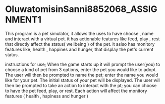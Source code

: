 # OluwatomisinSanni8852068_ASSIGNMENT1

This program is a pet simulator, it allows the uses to have choose , name and interact with a virtual pet. 
it has actionable features like feed, play , rest that directly affect the status( wellbeing ) of the pet.
it aslso has monitory features like; health , happines and hunger, that display the pet's current status.


instructions for use;
  When the game starts up it will prompt the user(you) to choose a kind of pet from 3 options, enter the pet you would like to adopt.
  The user will then be prompted to name the pet; enter the name you would like for your pet.
  The initial status of your pet will be displayed.
  The user will then be prompted to take an action to interact with the pt; you can choose to have the pet feed, play, or rest.
  Each action will affect the monitory features ( health , hapiness and hunger )
